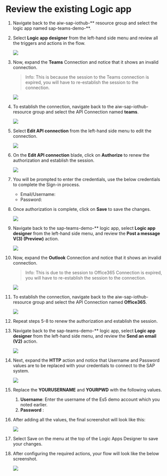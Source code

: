 # Review the existing Logic app

1. Navigate back to the aiw-sap-iothub-<inject key="DeploymentID" />** resource group and select the logic app named sap-teams-demo-<inject key="DeploymentID" />**.

1. Select **Logic app designer** from the left-hand side menu and review all the triggers and actions in the flow.

   ![](https://github.com/CloudLabsAI-Azure/AIW-SAP-on-Azure/blob/main/media/M2%20-Ex6-demologicapp-1.png?raw=true)

1. Now, expand the **Teams** Connection and notice that it shows an invalid connection. 

   > Info: This is because the session to the Teams connection is expired, you will have to re-establish the session to the connection.
   
   ![](https://github.com/CloudLabsAI-Azure/AIW-SAP-on-Azure/blob/main/media/M2%20-Ex6-demologicapp-4.png?raw=true)

1. To establish the connection, navigate back to the aiw-sap-iothub- resource group and select the API Connection named **teams**.

   ![](https://github.com/CloudLabsAI-Azure/AIW-SAP-on-Azure/blob/main/media/M2%20-Ex6-demologicapp-5.png?raw=true)

1. Select **Edit API connection** from the left-hand side menu to edit the connection.

   ![](https://github.com/CloudLabsAI-Azure/AIW-SAP-on-Azure/blob/main/media/M2%20-Ex6-demologicapp-6.png?raw=true)

1. On the **Edit API connection** blade, click on **Authorize** to renew the authorization and establish the session.

   ![](https://github.com/CloudLabsAI-Azure/AIW-SAP-on-Azure/blob/main/media/M2%20-Ex6-demologicapp-7.png?raw=true)

1. You will be prompted to enter the credentials, use the below credentials to complete the Sign-in process.

   * Email/Username: <inject key="AzureAdUserEmail"></inject>
   * Password: <inject key="AzureAdUserPassword"></inject>

1. Once authorization is complete, click on **Save** to save the changes.

   ![](https://github.com/CloudLabsAI-Azure/AIW-SAP-on-Azure/blob/main/media/M2%20-Ex6-demologicapp-8.png?raw=true)

1. Navigate back to the sap-teams-demo-<inject key="DeploymentID" />** logic app, select **Logic app designer** from the left-hand side menu, and review the **Post a message V(3) (Preview)** action.

   ![](https://github.com/CloudLabsAI-Azure/AIW-SAP-on-Azure/blob/main/media/M2%20-Ex6-demologicapp-9.png?raw=true)

1. Now,  expand the **Outlook** Connection and notice that it shows an invalid connection. 
   
   > Info: This is due to the session to Office365 Connection is expired, you will have to re-establish the session to the connection.

   ![](https://github.com/CloudLabsAI-Azure/AIW-SAP-on-Azure/blob/main/media/M2%20-Ex6-demologicapp-10.png?raw=true)

1. To establish the connection, navigate back to the aiw-sap-iothub- resource group and select the API Connection named **Office365**.

   ![](https://github.com/CloudLabsAI-Azure/AIW-SAP-on-Azure/blob/main/media/M2%20-Ex6-demologicapp-11.png?raw=true)

1. Repeat steps 5-8 to renew the authorization and establish the session.

1. Navigate back to the sap-teams-demo-<inject key="DeploymentID" />** logic app, select **Logic app designer** from the left-hand side menu, and review the **Send an email (V2)** action.

   ![](https://github.com/CloudLabsAI-Azure/AIW-SAP-on-Azure/blob/main/media/M2%20-Ex6-demologicapp-13.png?raw=true)

1. Next, expand the **HTTP** action and notice that Username and Password values are to be replaced with your credentials to connect to the SAP system.

   ![](https://github.com/CloudLabsAI-Azure/AIW-SAP-on-Azure/blob/main/media/M2%20-Ex6-demologicapp-2.png?raw=true)

1. Replace the **YOURUSERNAME** and **YOURPWD** with the following values.

     1. **Username**: Enter the username of the Es5 demo account which you noted earlier.
     2. **Password** : <inject key="AzureAdUserPassword"></inject>  

1. After adding all the values, the final screenshot will look like this:

   ![](https://github.com/CloudLabsAI-Azure/AIW-SAP-on-Azure/blob/main/media/M2%20-Ex6-demologicapp-3.png?raw=true)

1. Select Save on the menu at the top of the Logic Apps Designer to save your changes.

1. After configuring the required actions, your flow will look like the below screenshot.

   ![](https://github.com/CloudLabsAI-Azure/AIW-SAP-on-Azure/blob/main/media/M2%20-Ex6-demologicapp-12.png?raw=true)
